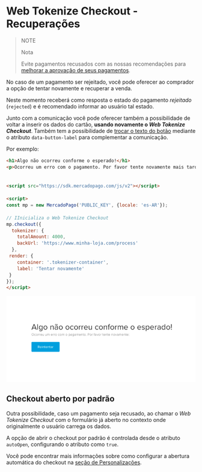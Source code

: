 # Web Tokenize Checkout - Recuperações

> NOTE
>
> Nota
>
> Evite pagamentos recusados com as nossas recomendações para [melhorar a aprovação de seus pagamentos](https://www.mercadopago[FAKER][URL][DOMAIN]/developers/pt/guides/manage-account/account/payment-rejections).

No caso de um pagamento ser rejeitado, você pode oferecer ao comprador a opção de tentar novamente e recuperar a venda.

Neste momento receberá como resposta o estado do pagamento *rejeitado* (`rejected`) e é recomendado informar ao usuário tal estado.

Junto com a comunicação você pode oferecer também a possibilidade de voltar a inserir os dados do cartão, **usando novamente o _Web Tokenize Checkout_**. Também tem a possibilidade de [trocar o texto do botão](https://www.mercadopago[FAKER][URL][DOMAIN]/developers/pt/guides/online-payments/web-tokenize-checkout/personalization) mediante o atributo `data-button-label` para complementar a comunicação.

Por exemplo:

```html
<h1>Algo não ocorreu conforme o esperado!</h1>
<p>Ocorreu um erro com o pagamento. Por favor tente novamente mais tarde:</p>


<script src="https://sdk.mercadopago.com/js/v2"></script>

<script>
const mp = new MercadoPago('PUBLIC_KEY', {locale: 'es-AR'});

// IInicializa o Web Tokenize Checkout
mp.checkout({
  tokenizer: {
    totalAmount: 4000,
    backUrl: 'https://www.minha-loja.com/process'
  },
 render: {
    container: '.tokenizer-container',
    label: 'Tentar novamente'
 }
});
</script>
```

![Retrieve the sale button Mercado Pago](/images/cow/cow-recovery-page__pt.png)

## Checkout aberto por padrão

Outra possibilidade, caso um pagamento seja recusado, ao chamar o *Web Tokenize Checkout* com o formulário já aberto no contexto onde originalmente o usuário carrega os dados.

A opção de abrir o checkout por padrão é controlada desde o atributo `autoOpen`, configurando o atributo como `true`.

Você pode encontrar mais informações sobre como configurar a abertura automática do checkout na [seção de Personalizações](https://www.mercadopago[FAKER][URL][DOMAIN]/developers/pt/guides/online-payments/web-tokenize-checkout/personalization#bookmark_abertura_do_web_tokenize_checkout).

